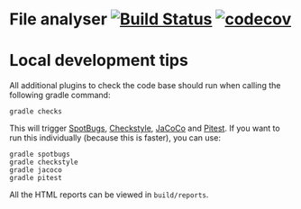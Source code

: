 # File analyser [![Build Status](https://travis-ci.com/ricoapon/file-analyser.svg?branch=main)](https://travis-ci.com/ricoapon/file-analyser) [![codecov](https://codecov.io/gh/ricoapon/file-analyser/branch/main/graph/badge.svg?token=3NVR4HFCB8)](https://codecov.io/gh/ricoapon/file-analyser)

# Local development tips
All additional plugins to check the code base should run when calling the following gradle command:
```
gradle checks
```
This will trigger [SpotBugs](https://spotbugs.github.io/), [Checkstyle](https://checkstyle.sourceforge.io/), [JaCoCo](https://www.jacoco.org/jacoco/) and [Pitest](https://pitest.org/).
If you want to run this individually (because this is faster), you can use:
````
gradle spotbugs
gradle checkstyle
gradle jacoco
gradle pitest
````
All the HTML reports can be viewed in `build/reports`.
